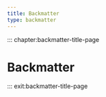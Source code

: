 ```yaml
---
title: Backmatter
type: backmatter
---
```


::: chapter:backmatter-title-page

# Backmatter

::: exit:backmatter-title-page